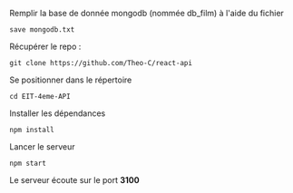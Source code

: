 Remplir la base de donnée mongodb (nommée db_film) à l'aide du fichier 

`save mongodb.txt`

Récupérer le repo : 

`git clone https://github.com/Theo-C/react-api`

Se positionner dans le répertoire

`cd EIT-4eme-API`

Installer les dépendances

`npm install`

Lancer le serveur

`npm start`

Le serveur écoute sur le port **3100**
